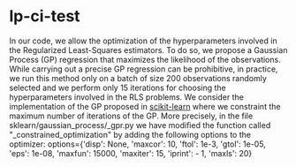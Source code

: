 # lp-ci-test
In our code, we allow the optimization of the hyperparameters involved in the Regularized Least-Squares estimators. To do so, we propose a Gaussian Process (GP) regression that maximizes the likelihood of the observations. While carrying out a precise GP regression can be prohibitive, in practice, we run this method only on a batch of size 200 observations randomly selected and we perform only 15 iterations for choosing the hyperparameters involved in the RLS problems. We consider the implementation of the GP proposed in [scikit-learn](https://github.com/scikit-learn/scikit-learn) where we constraint the maximum number of iterations of the GP. More precisely, in the file sklearn/gaussian_process/_gpr.py we have modified the function called "_constrained_optimization" by adding the following options to the optimizer: 
options={'disp': None, 'maxcor': 10, 'ftol': 1e-3, 'gtol': 1e-05, 'eps': 1e-08, 'maxfun': 15000, 'maxiter': 15, 'iprint': - 1, 'maxls': 20}
